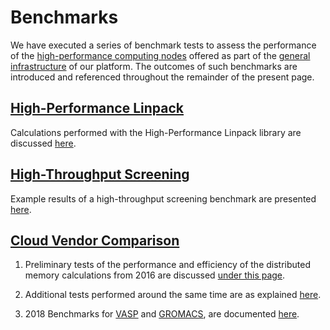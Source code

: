 # Benchmarks 

We have executed a series of benchmark tests to assess the performance of the [high-performance computing nodes](../infrastructure/clusters/overview.md) offered as part of the [general infrastructure](../infrastructure/overview.md) of our platform. The outcomes of such benchmarks are introduced and referenced throughout the remainder of the present page.

## [High-Performance Linpack](hpl-benchmark.md)

Calculations performed with the High-Performance Linpack library are discussed [here](hpl-benchmark.md).

## [High-Throughput Screening](high-throughput-screening.md)

Example results of a high-throughput screening benchmark are presented [here](high-throughput-screening.md).

## [Cloud Vendor Comparison](vendor-comparison.md)

1. Preliminary tests of the performance and efficiency of the distributed memory calculations from 2016 are discussed [under this page](distributed-memory.md).

2. Additional tests performed around the same time are as explained [here](vendor-comparison.md).

3. 2018 Benchmarks for [VASP](../software-directory/modeling/vasp/overview.md) and [GROMACS](../software-directory/modeling/gromacs.md), are documented [here](2018-11-12-comparison.md).
